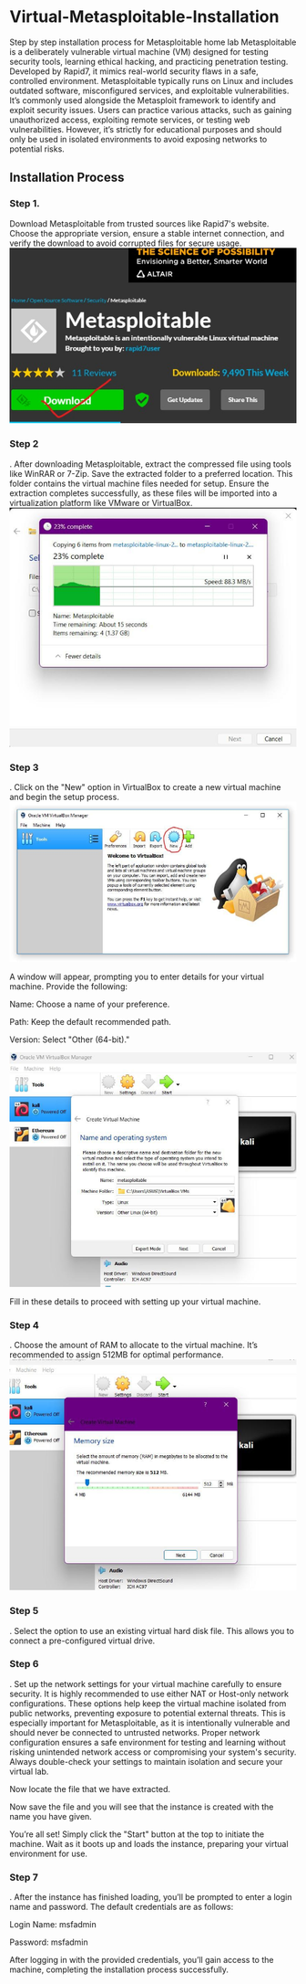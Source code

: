 # Virtual-Metasploitable-Installation
Step by step installation process for Metasploitable home lab Metasploitable is a deliberately vulnerable virtual machine (VM) designed for testing security tools, learning ethical hacking, and practicing penetration testing. Developed by Rapid7, it mimics real-world security flaws in a safe, controlled environment. Metasploitable typically runs on Linux and includes outdated software, misconfigured services, and exploitable vulnerabilities. It’s commonly used alongside the Metasploit framework to identify and exploit security issues. Users can practice various attacks, such as gaining unauthorized access, exploiting remote services, or testing web vulnerabilities. However, it’s strictly for educational purposes and should only be used in isolated environments to avoid exposing networks to potential risks.

<h2>Installation Process</h2>
<h3>Step 1.</h3>
Download Metasploitable from trusted sources like Rapid7's website. Choose the appropriate version, ensure a stable internet connection, and verify the download to avoid corrupted files for secure usage.




<img src="Folder/met1.jpg">






<h3>Step 2</h3>
.
After downloading Metasploitable, extract the compressed file using tools like WinRAR or 7-Zip. Save the extracted folder to a preferred location. This folder contains the virtual machine files needed for setup. Ensure the extraction completes successfully, as these files will be imported into a virtualization platform like VMware or VirtualBox.



<img src="Folder/met2.jpg">



<h3>Step 3</h3>
.
Click on the "New" option in VirtualBox to create a new virtual machine and begin the setup process.





<img src="Folder/met3.jpg">



A window will appear, prompting you to enter details for your virtual machine. Provide the following:

Name: Choose a name of your preference.

Path: Keep the default recommended path.

Version: Select "Other (64-bit)."



<img src="Folder/met4.jpg">




Fill in these details to proceed with setting up your virtual machine.

<h3>Step 4</h3>
.
Choose the amount of RAM to allocate to the virtual machine. It’s recommended to assign 512MB for optimal performance.




<img src="Folder/met5.jpg">



<h3>Step 5</h3>
.
Select the option to use an existing virtual hard disk file. This allows you to connect a pre-configured virtual drive.



<h3>Step 6</h3>
.
Set up the network settings for your virtual machine carefully to ensure security. It is highly recommended to use either NAT or Host-only network configurations. These options help keep the virtual machine isolated from public networks, preventing exposure to potential external threats. This is especially important for Metasploitable, as it is intentionally vulnerable and should never be connected to untrusted networks. Proper network configuration ensures a safe environment for testing and learning without risking unintended network access or compromising your system's security. Always double-check your settings to maintain isolation and secure your virtual lab.



Now locate the file that we have extracted.



Now save the file and you will see that the instance is created with the name you have given.



You’re all set! Simply click the "Start" button at the top to initiate the machine. Wait as it boots up and loads the instance, preparing your virtual environment for use.



<h3>Step 7</h3>
.
After the instance has finished loading, you’ll be prompted to enter a login name and password. The default credentials are as follows:

Login Name: msfadmin

Password: msfadmin



After logging in with the provided credentials, you’ll gain access to the machine, completing the installation process successfully.
